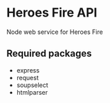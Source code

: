 # Heroes Fire API

Node web service for Heroes Fire

## Required packages
* express
* request
* soupselect
* htmlparser

